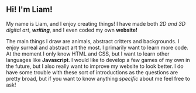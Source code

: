 ## Hi! I'm Liam!

My name is Liam, and I enjoy creating things! I have made both *2D and 3D digital art*, **_writing_**, and I even coded my own **website!**

The main things I draw are animals, abstract critters and backgrounds. I enjoy surreal and abstract art the most. I primarily want to learn more code.
At the moment I only know HTML and CSS, but I want to learn other languages like **Javascript**. I would like to develop a few games of my own in the future,
but I also really want to improve my website to look better. I do have some trouble with these sort of introductions as the questions are pretty broad, but
if you want to know anything *specific* about me feel free to ask!
